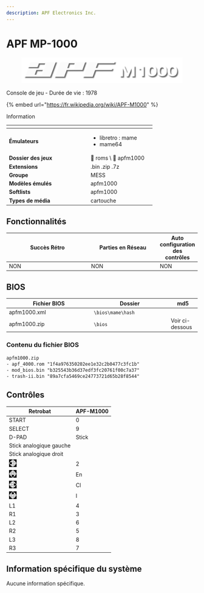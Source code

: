 ```yaml
---
description: APF Electronics Inc.
---
```


# APF MP-1000

<div align="left">

<figure><img src="https://raw.githubusercontent.com/fabricecaruso/es-theme-carbon/52ff37c9e265587d006945a2ba695b5a962b3a3d/art/logos/apfm1000.svg" alt=""><figcaption></figcaption></figure>

</div>

Console de jeu - Durée de vie : 1978

{% embed url="https://fr.wikipedia.org/wiki/APF-M1000" %}

Information

<table data-header-hidden><thead><tr><th width="201"></th><th></th><th data-hidden></th></tr></thead><tbody><tr><td><strong>Émulateurs</strong></td><td><ul><li>libretro : mame</li><li>mame64</li></ul></td><td></td></tr><tr><td><strong>Dossier des jeux</strong></td><td><span data-gb-custom-inline data-tag="emoji" data-code="1f4c1">📁</span> roms \ <span data-gb-custom-inline data-tag="emoji" data-code="1f4c2">📂</span> apfm1000</td><td></td></tr><tr><td><strong>Extensions</strong></td><td>.bin .zip .7z</td><td></td></tr><tr><td><strong>Groupe</strong></td><td>MESS</td><td></td></tr><tr><td><strong>Modèles émulés</strong></td><td>apfm1000</td><td></td></tr><tr><td><strong>Softlists</strong></td><td>apfm1000</td><td></td></tr><tr><td><strong>Types de média</strong></td><td>cartouche</td><td></td></tr></tbody></table>

## Fonctionnalités

<table><thead><tr><th width="245">Succès Rétro</th><th width="200">Parties en Réseau</th><th>Auto configuration des contrôles</th></tr></thead><tbody><tr><td>NON</td><td>NON</td><td>NON</td></tr></tbody></table>

## BIOS

<table><thead><tr><th width="209.55555555555557">Fichier BIOS</th><th width="189">Dossier</th><th>md5</th></tr></thead><tbody><tr><td>apfm1000.xml</td><td><code>\bios\mame\hash</code></td><td></td></tr><tr><td>apfm1000.zip</td><td><code>\bios</code></td><td>Voir ci-dessous</td></tr></tbody></table>

### Contenu du fichier BIOS

```
apfm1000.zip
- apf_4000.rom "1f4a976350202ee1e32c2b0477c3fc1b"
- mod_bios.bin "b325543b36d37edf3fc20761f00c7a37"
- trash-ii.bin "89a7cfa5469ce24773721d65b28f8544"
```

## Contrôles

| Retrobat                                       | APF-M1000 |
| ---------------------------------------------- | --------- |
| START                                          | 0         |
| SELECT                                         | 9         |
| D-PAD                                          | Stick     |
| Stick analogique gauche                        |           |
| Stick analogique droit                         |           |
| ![](<../../../.gitbook/assets/image (33).png>) | 2         |
| ![](<../../../.gitbook/assets/image (20).png>) | En        |
| ![](<../../../.gitbook/assets/image (7).png>)  | Cl        |
| ![](<../../../.gitbook/assets/image (35).png>) | l         |
| L1                                             | 4         |
| R1                                             | 3         |
| L2                                             | 6         |
| R2                                             | 5         |
| L3                                             | 8         |
| R3                                             | 7         |

## Information spécifique du système

Aucune information spécifique.
